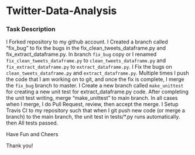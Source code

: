 # Twitter-Data-Analysis

### Task Description

I Forked repository to my github account.
I Created a branch called “fix_bug” to fix the bugs in the fix_clean_tweets_dataframe.py and fix_extract_dataframe.py.
In branch `fix_bug` copy or I renamed `fix_clean_tweets_dataframe.py` to `clean_tweets_dataframe.py` and `fix_extract_dataframe.py`  to `extract_dataframe.py`.
I Fix the bugs on `clean_tweets_dataframe.py` and `extract_dataframe.py`.
Multiple times I push the code that I am working on to git, and once the fix is complete, I merge the `fix_bug` branch to master.
I Create a new branch called `make_unittest` for creating a new unit test for extract_dataframe.py code.
After completing the unit test writing, merge  “make_unittest”  to main branch.
In all cases when I merge, I do Pull Request, review, then accept the merge.
I Setup Travis CI to my repository such that when I git push new code (or merge a branch) to the main branch, the unit test in tests/*.py runs automatically. then  All tests passed.

Have Fun and Cheers

Thank you!

